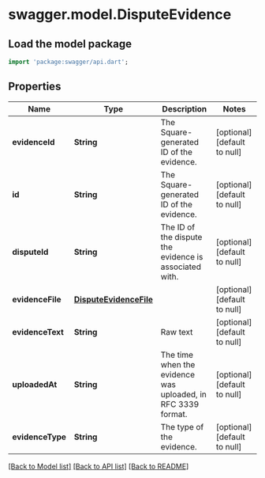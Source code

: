 # swagger.model.DisputeEvidence

## Load the model package
```dart
import 'package:swagger/api.dart';
```

## Properties
Name | Type | Description | Notes
------------ | ------------- | ------------- | -------------
**evidenceId** | **String** | The Square-generated ID of the evidence. | [optional] [default to null]
**id** | **String** | The Square-generated ID of the evidence. | [optional] [default to null]
**disputeId** | **String** | The ID of the dispute the evidence is associated with. | [optional] [default to null]
**evidenceFile** | [**DisputeEvidenceFile**](DisputeEvidenceFile.md) |  | [optional] [default to null]
**evidenceText** | **String** | Raw text | [optional] [default to null]
**uploadedAt** | **String** | The time when the evidence was uploaded, in RFC 3339 format. | [optional] [default to null]
**evidenceType** | **String** | The type of the evidence. | [optional] [default to null]

[[Back to Model list]](../README.md#documentation-for-models) [[Back to API list]](../README.md#documentation-for-api-endpoints) [[Back to README]](../README.md)

